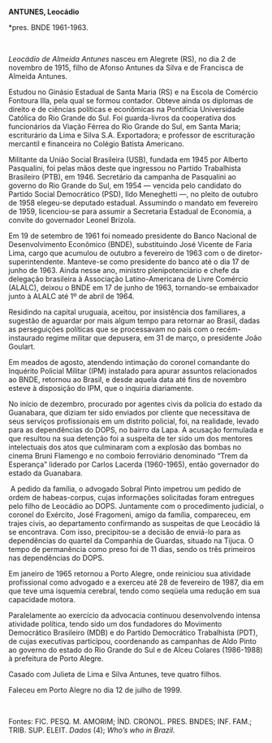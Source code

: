 **ANTUNES, Leocádio**

\*pres. BNDE 1961-1963.

 

*Leocádio de Almeida Antunes* nasceu em Alegrete (RS), no dia 2 de
novembro de 1915, filho de Afonso Antunes da Silva e de Francisca de
Almeida Antunes.

Estudou no Ginásio Estadual de Santa Maria (RS) e na Escola de Comércio
Fontoura Illa, pela qual se formou contador. Obteve ainda os diplomas de
direito e de ciências políticas e econômicas na Pontifícia Universidade
Católica do Rio Grande do Sul. Foi guarda-livros da cooperativa dos
funcionários da Viação Férrea do Rio Grande do Sul, em Santa Maria;
escriturário da Lima e Silva S.A. Exportadora; e professor de
escrituração mercantil e financeira no Colégio Batista Americano.

Militante da União Social Brasileira (USB), fundada em 1945 por Alberto
Pasqualini, foi pelas mãos deste que ingressou no Partido Trabalhista
Brasileiro (PTB), em 1946. Secretário da campanha de Pasqualini ao
governo do Rio Grande do Sul, em 1954 — vencida pelo candidato do
Partido Social Democrático (PSD), Ildo Meneghetti —, no pleito de
outubro de 1958 elegeu-se deputado estadual. Assumindo o mandato em
fevereiro de 1959, licenciou-se para assumir a Secretaria Estadual de
Economia, a convite do governador Leonel Brizola.

Em 19 de setembro de 1961 foi nomeado presidente do Banco Nacional de
Desenvolvimento Econômico (BNDE), substituindo José Vicente de Faria
Lima, cargo que acumulou de outubro a fevereiro de 1963 com o de
diretor-superintendente. Manteve-se como presidente do banco até o dia
17 de junho de 1963. Ainda nesse ano, ministro plenipotenciário e chefe
da delegação brasileira à Associação Latino-Americana de Livre Comércio
(ALALC), deixou o BNDE em 17 de junho de 1963, tornando-se embaixador
junto à ALALC até 1º de abril de 1964.

Residindo na capital uruguaia, aceitou, por insistência dos familiares,
a sugestão de aguardar por mais algum tempo para retornar ao Brasil,
dadas as perseguições políticas que se processavam no país com o
recém-instaurado regime militar que depusera, em 31 de março, o
presidente João Goulart.

Em meados de agosto, atendendo intimação do coronel comandante do
Inquérito Policial Militar (IPM) instalado para apurar assuntos
relacionados ao BNDE, retornou ao Brasil, e desde aquela data até fins
de novembro esteve à disposição do IPM, que o inquiria diariamente.

No início de dezembro, procurado por agentes civis da polícia do estado
da Guanabara, que diziam ter sido enviados por cliente que necessitava
de seus serviços profissionais em um distrito policial, foi, na
realidade, levado para as dependências do DOPS, no bairro da Lapa. A
acusação formulada e que resultou na sua detenção foi a suspeita de ter
sido um dos mentores intelectuais dos atos que culminaram com a explosão
das bombas no cinema Bruni Flamengo e no comboio ferroviário denominado
“Trem da Esperança” liderado por Carlos Lacerda (1960-1965), então
governador do estado da Guanabara.

 A pedido da família, o advogado Sobral Pinto impetrou um pedido de
ordem de habeas-corpus, cujas informações solicitadas foram entregues
pelo filho de Leocádio ao DOPS. Juntamente com o procedimento judicial,
o coronel do Exército, José Fragomeni, amigo da família, compareceu, em
trajes civis, ao departamento confirmando as suspeitas de que Leocádio
lá se encontrava. Com isso, precipitou-se a decisão de enviá-lo para as
dependências do quartel da Companhia de Guardas, situado na Tijuca. O
tempo de permanência como preso foi de 11 dias, sendo os três primeiros
nas dependências do DOPS.

Em janeiro de 1965 retornou a Porto Alegre, onde reiniciou sua atividade
profissional como advogado e a exerceu até 28 de fevereiro de 1987, dia
em que teve uma isquemia cerebral, tendo como seqüela uma redução em sua
capacidade motora.

Paralelamente ao exercício da advocacia continuou desenvolvendo intensa
atividade política, tendo sido um dos fundadores do Movimento
Democrático Brasileiro (MDB) e do Partido Democrático Trabalhista (PDT),
de cujas executivas participou, coordenando as campanhas de Aldo Pinto
ao governo do estado do Rio Grande do Sul e de Alceu Colares (1986-1988)
à prefeitura de Porto Alegre.

Casado com Julieta de Lima e Silva Antunes, teve quatro filhos.

Faleceu em Porto Alegre no dia 12 de julho de 1999.

 

Fontes: FIC. PESQ. M. AMORIM; ÍND. CRONOL. PRES. BNDES; INF. FAM.; TRIB.
SUP. ELEIT. *Dados* (4); *Who’s who in Brazil*.

 
